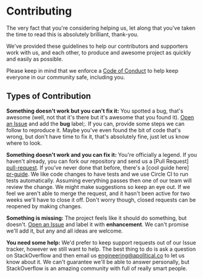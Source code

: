 Contributing
============

The very fact that you're considering helping us, let along that you've taken
the time to read this is absolutely brilliant, thank-you.

We've provided these guidelines to help our contributors and supporters work
with us, and each other, to produce and awesome project as quickly and easily
as possible.

Please keep in mind that we enforce a [Code of Conduct](CODE-OF-CONDUCT.md) to
help keep everyone in our community safe, including you.

Types of Contribution
---------------------

**Something doesn't work but you can't fix it:** You spotted a bug, that's
awesome (well, not that it's there but it's awesome that you found it). 
[Open an Issue][issue] and add the **bug** label;. If you can, provide some 
steps we can follow to reproduce it. Maybe you've even found the bit of code 
that's wrong, but don't have time to fix it, that's absolutely fine, just let
us know where to look.

**Something doesn't work and you can fix it:** You're officially a legend. If
you haven't already, you can fork our repository and send us a [Pull Request]
[pull-request]. If you've never done that before, there's a [cool guide here]
[pr-guide]. We like code changes to have tests and we use Circle CI to run
tests automatically. Assuming everything passes then one of our team will
review the change. We might make suggestions so keep an eye out. If we feel
we aren't able to merge the request, and it hasn't been active for two weeks
we'll have to close it off. Don't worry though, closed requests can be reopened
by making changes.

**Something is missing:** The project feels like it should do something, but
doesn't. [Open an Issue][issue] and label it with **enhancement**. We can't
promise we'll add it, but any and all ideas are welcome.

**You need some help:** We'd prefer to keep support requests out of our Issue
tracker, however we still want to help. The best thing to do is ask a question
on StackOverflow and then email us <engineering@apolitical.co> to let us know
about it. We can't guarantee we'll be able to answer personally, but
StackOverflow is an amazing community with full of really smart people.


[pr-guide]: http://makeapullrequest.com/
[issue]: https://github.com/apolitical/kubernetes-secret-maker/issues/new
[pull-request]: https://github.com/apolitical/kubernetes-secret-maker/compare
